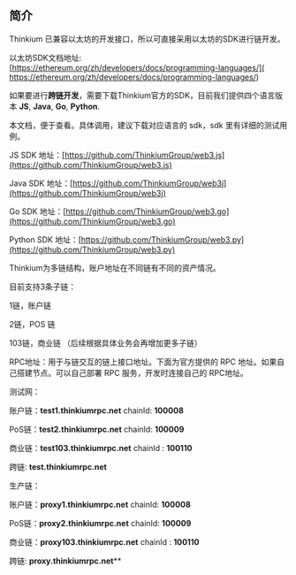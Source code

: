 ## 简介

Thinkium 已兼容以太坊的开发接口，所以可直接采用以太坊的SDK进行链开发。

以太坊SDK文档地址:   [https://ethereum.org/zh/developers/docs/programming-languages/]( https://ethereum.org/zh/developers/docs/programming-languages/)



如果要进行**跨链开发**，需要下载Thinkium官方的SDK，目前我们提供四个语言版本 **JS**, **Java**, **Go**, **Python**.

本文档，便于查看。具体调用，建议下载对应语言的 sdk，sdk 里有详细的测试用例。



JS SDK 地址：[https://github.com/ThinkiumGroup/web3.js](https://github.com/ThinkiumGroup/web3.js)

Java SDK 地址：[https://github.com/ThinkiumGroup/web3j](https://github.com/ThinkiumGroup/web3j)

Go SDK 地址：[https://github.com/ThinkiumGroup/web3.go](https://github.com/ThinkiumGroup/web3.go)

Python SDK 地址：[https://github.com/ThinkiumGroup/web3.py](https://github.com/ThinkiumGroup/web3.py)



Thinkium为多链结构，账户地址在不同链有不同的资产情况。

目前支持3条子链：

1链，账户链

2链，POS 链

103链，商业链
（后续根据具体业务会再增加更多子链）



RPC地址：用于与链交互的链上接口地址。下面为官方提供的 RPC 地址。如果自己搭建节点。可以自己部署 RPC 服务，开发时连接自己的 RPC地址。

测试网：

账户链：**test1.thinkiumrpc.net**  chainId: **100008**

PoS链：**test2.thinkiumrpc.net**  chainId: **100009**

商业链：**test103.thinkiumrpc.net** chainId : **100110**

跨链:  **test.thinkiumrpc.net**



生产链：

账户链：**proxy1.thinkiumrpc.net**  chainId: **100008**

PoS链：**proxy2.thinkiumrpc.net**  chainId: **100009**

商业链：**proxy103.thinkiumrpc.net**  chainId : **100110**

跨链:  **proxy.thinkiumrpc.net****

